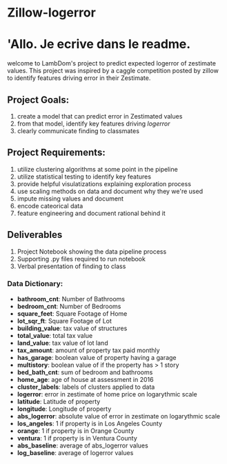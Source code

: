 # Zillow-logerror

# 'Allo. Je ecrive dans le readme. 

welcome to LambDom's project to predict expected logerror of zestimate values.
This project was inspired by a caggle competition posted by zillow to identify features driving error in their Zestimate.


## Project Goals:
1) create a model that can predict error in Zestimated values
2) from that model, identify key features driving *logerror*
3) clearly communicate finding to classmates

## Project Requirements:
1) utilize clustering algorithms at some point in the pipeline
2) utilize statistical testing to identify key features
3) provide helpful visulatizations explaining exploration process
4) use scaling methods on data and document why they we're used
5) impute missing values and document
6) encode cateorical data
7) feature engineering and document rational behind it

## Deliverables
1) Project Notebook showing the data pipeline process
2) Supporting .py files required to run notebook
3) Verbal presentation of finding to class

### Data Dictionary: 
- **bathroom_cnt**: Number of Bathrooms
- **bedroom_cnt**: Number of Bedrooms
- **square_feet**: Square Footage of Home
- **lot_sqr_ft**: Square Footage of Lot
- **building_value**: tax value of structures
- **total_value**: total tax value
- **land_value**: tax value of lot land
- **tax_amount**: amount of property tax paid monthly
- **has_garage**: boolean value of property having a garage
- **multistory**: boolean value of if the property has > 1 story
- **bed_bath_cnt**: sum of bedroom and bathrooms
- **home_age**: age of house at assessment in 2016
- **cluster_labels**: labels of clusters applied to data
- **logerror**: error in zestimate of home price on logarythmic scale
- **latitude**: Latitude of property
- **longitude**: Longitude of property
- **abs_logerror**: absolute value of error in zestimate on logarythmic scale
- **los_angeles**: 1 if property is in Los Angeles County
- **orange**: 1 if property is in Orange County
- **ventura**: 1 if property is in Ventura County
- **abs_baseline**: average of abs_logerror values
- **log_baseline**: average of logerror values
​